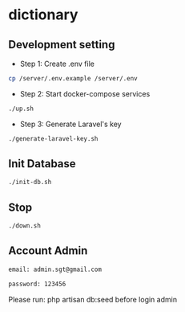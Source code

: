 # dictionary

## Development setting

- Step 1: Create .env file
```bash
cp /server/.env.example /server/.env
```

- Step 2: Start docker-compose services
```bash
./up.sh
```

- Step 3: Generate Laravel's key
```bash
./generate-laravel-key.sh
```

## Init Database
```bash
./init-db.sh
```

## Stop
```bash
./down.sh
```

## Account Admin
```bash
email: admin.sgt@gmail.com
```
```bash
password: 123456
```
Please run: php artisan db:seed before login admin

